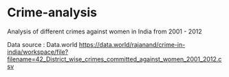 # Crime-analysis
Analysis of different crimes against women in India from 2001 - 2012

Data source : Data.world
https://data.world/rajanand/crime-in-india/workspace/file?filename=42_District_wise_crimes_committed_against_women_2001_2012.csv

